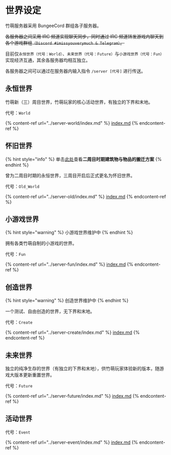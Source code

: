 # 世界设定

竹萌服务器采用 BungeeCord 群组各子服务器。

~~各服务器之间采用 IRC 频道实现聊天同步，同时通过 IRC 频道转发游戏内聊天到各个游戏群组`（Discord #imissyouverymuch & Telegram）`。~~

目前仅`永恒世界（代号：World）`、`未来世界（代号：Future）`与`小游戏世界（代号：Fun）`实现经济互通，其余各服务器均相互独立。

各服务器之间可以通过在服务器内输入指令 `/server [代号]` 进行传送。

## 永恒世界

竹萌新（三）周目世界，竹萌玩家的核心活动世界，有独立的下界和末地。

代号：`World`

{% content-ref url="../server-world/index.md" %}
[index.md](../server-world/index.md)
{% endcontent-ref %}

## 怀旧世界

{% hint style="info" %}
单击[此处](https://discuss.imyvm.org/d/412)查看**二周目时期建筑物与物品的搬迁方案**
{% endhint %}

曾为二周目时期的永恒世界，三周目开启后正式更名为怀旧世界。

代号：`Old_World`

{% content-ref url="../server-old/index.md" %}
[index.md](../server-old/index.md)
{% endcontent-ref %}

## 小游戏世界

{% hint style="warning" %}
小游戏世界维护中
{% endhint %}

拥有各类竹萌自制的小游戏的世界。

代号：`Fun`

{% content-ref url="../server-fun/index.md" %}
[index.md](../server-fun/index.md)
{% endcontent-ref %}

## 创造世界

{% hint style="warning" %}
创造世界维护中
{% endhint %}

一个测试、自由创造的世界，无下界和末地。

代号：`Create`

{% content-ref url="../server-create/index.md" %}
[index.md](../server-create/index.md)
{% endcontent-ref %}

## 未来世界

独立的纯净生存的世界（有独立的下界和末地），供竹萌玩家体验新的版本，随游戏大版本更新重置世界。

代号：`Future`

{% content-ref url="../server-future/index.md" %}
[index.md](../server-future/index.md)
{% endcontent-ref %}

## 活动世界

代号：`Event`

{% content-ref url="../server-event/index.md" %}
[index.md](../server-event/index.md)
{% endcontent-ref %}

